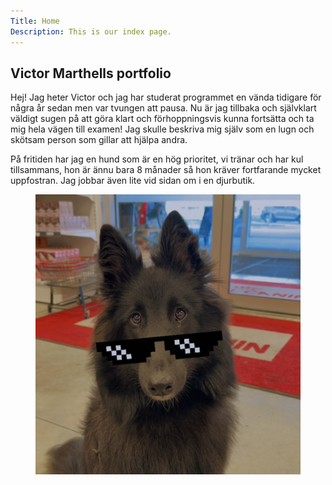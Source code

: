 ```yaml
---
Title: Home
Description: This is our index page.
---
```


## Victor Marthells portfolio

Hej! Jag heter Victor och jag har studerat programmet en vända tidigare för några år sedan men var tvungen att pausa. Nu är jag tillbaka och självklart väldigt sugen på att göra klart och förhoppningsvis kunna fortsätta och ta mig hela vägen till examen! Jag skulle beskriva mig själv som en lugn och skötsam person som gillar att hjälpa andra. 

På fritiden har jag en hund som är en hög prioritet, vi tränar och har kul tillsammans, hon är ännu bara 8 månader så hon kräver fortfarande mycket uppfostran. Jag jobbar även lite vid sidan om i en djurbutik.


<figure>
<img class="me-image" src="assets/img/Kaja1.jpg">
</figure>